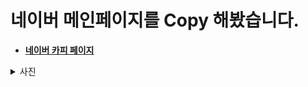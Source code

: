 네이버 메인페이지를 Copy 해봤습니다.
==========


- **[네이버 카피 페이지](https://gubbib.github.io/Personal/HTML/naverCopy/index.html)**

<details>
  <summary>사진</summary>

  ![www naver com_ (2)](https://github.com/user-attachments/assets/1e901bfe-f8fb-480c-821a-24f0a13d64df)
</details>
